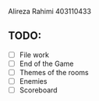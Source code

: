Alireza Rahimi 
403110433

## TODO:
- [ ] File work
- [ ] End of the Game
- [ ] Themes of the rooms
- [ ] Enemies
- [ ] Scoreboard